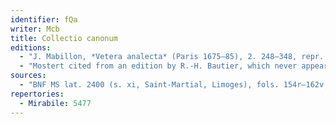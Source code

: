 ```yaml
---
identifier: fQa
writer: Mcb
title: Collectio canonum
editions:
  - "J. Mabillon, *Vetera analecta* (Paris 1675–85), 2. 248–348, repr. *PL* 139. 473–508."
  - "Mostert cited from an edition by R.-H. Bautier, which never appeared."
sources:
  - "BNF MS lat. 2400 (s. xi, Saint-Martial, Limoges), fols. 154r–162v, 183r."
repertories:
  - Mirabile: 5477
---
```


